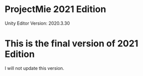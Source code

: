 # ProjectMie 2021 Edition
Unity Editor Version: 2020.3.30

# This is the final version of 2021 Edition
I will not update this version.

